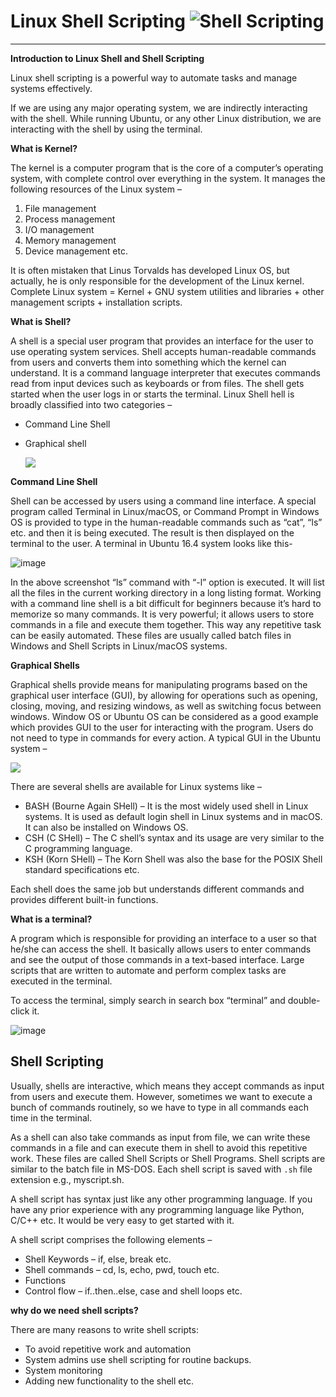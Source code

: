 # **Linux Shell Scripting** ![Shell Scripting](https://img.shields.io/badge/Shell-Scripting-blue)
-----

**Introduction to Linux Shell and Shell Scripting** 

  Linux shell scripting is a powerful way to automate tasks and manage systems effectively. 
  
  If we are using any major operating system, we are indirectly interacting with the shell. While running Ubuntu, or any other Linux distribution, we are interacting with the shell by using the terminal.

 **What is Kernel?**
 
  The kernel is a computer program that is the core of a computer’s operating system, with complete control over everything in the system. It manages the following resources of the Linux system –

  1. File management
  2. Process management
  3. I/O management
  4. Memory management
  5. Device management etc.

It is often mistaken that Linus Torvalds has developed Linux OS, but actually, he is only responsible for the development of the Linux kernel.
Complete Linux system = Kernel + GNU system utilities and libraries + other management scripts + installation scripts.

**What is Shell?**

A shell is a special user program that provides an interface for the user to use operating system services. Shell accepts human-readable commands from users and converts them into something which the kernel can understand. It is a command language interpreter that executes commands read from input devices such as keyboards or from files. The shell gets started when the user logs in or starts the terminal.
Linux Shell
hell is broadly classified into two categories –
* Command Line Shell
*  Graphical shell

   
   ![](https://media.geeksforgeeks.org/wp-content/uploads/18834419_1198504446945937_35839918_n-300x291.png)

**Command Line Shell**

Shell can be accessed by users using a command line interface. A special program called Terminal in Linux/macOS, or Command Prompt in Windows OS is provided to type in the human-readable commands such as “cat”, “ls” etc. and then it is being executed. The result is then displayed on the terminal to the user. A terminal in Ubuntu 16.4 system looks like this-

 ![image](https://github.com/user-attachments/assets/38bcf44d-93ab-4f2a-8299-d120f46176d7)



In the above screenshot “ls” command with “-l” option is executed. It will list all the files in the current working directory in a long listing format.
Working with a command line shell is a bit difficult for beginners because it’s hard to memorize so many commands. It is very powerful; it allows users to store commands in a file and execute them together. This way any repetitive task can be easily automated. These files are usually called batch files in Windows and Shell Scripts in Linux/macOS systems.

**Graphical Shells**

Graphical shells provide means for manipulating programs based on the graphical user interface (GUI), by allowing for operations such as opening, closing, moving, and resizing windows, as well as switching focus between windows. Window OS or Ubuntu OS can be considered as a good example which provides GUI to the user for interacting with the program. Users do not need to type in commands for every action. A typical GUI in the Ubuntu system –

![](https://media.geeksforgeeks.org/wp-content/uploads/GUI-shell.png)

There are several shells are available for Linux systems like –

  * BASH (Bourne Again SHell) – It is the most widely used shell in Linux systems. It is used as default login shell in Linux systems and in macOS. It can also be installed on Windows OS.
  * CSH (C SHell) – The C shell’s syntax and its usage are very similar to the C programming language.
  * KSH (Korn SHell) – The Korn Shell was also the base for the POSIX Shell standard specifications etc.

Each shell does the same job but understands different commands and provides different built-in functions.

**What is a terminal?**

A program which is responsible for providing an interface to a user so that he/she can access the shell. It basically allows users to enter commands and see the output of those commands in a text-based interface. Large scripts that are written to automate and perform complex tasks are executed in the terminal.


To access the terminal, simply search in search box “terminal” and double-click it.

![image](https://github.com/user-attachments/assets/176262a0-346f-4a68-bfa2-0fc78b80edae)

  
   
   
## **Shell Scripting**

Usually, shells are interactive, which means they accept commands as input from users and execute them. However, sometimes we want to execute a bunch of commands routinely, so we have to type in all commands each time in the terminal.

As a shell can also take commands as input from file, we can write these commands in a file and can execute them in shell to avoid this repetitive work. These files are called Shell Scripts or Shell Programs. Shell scripts are similar to the batch file in MS-DOS. Each shell script is saved with `.sh` file extension e.g., myscript.sh.

A shell script has syntax just like any other programming language. If you have any prior experience with any programming language like Python, C/C++ etc. It would be very easy to get started with it.

A shell script comprises the following elements –

* Shell Keywords – if, else, break etc.
* Shell commands – cd, ls, echo, pwd, touch etc.
* Functions
* Control flow – if..then..else, case and shell loops etc.

**why do we need shell scripts?**

There are many reasons to write shell scripts:

* To avoid repetitive work and automation
* System admins use shell scripting for routine backups.
* System monitoring
* Adding new functionality to the shell etc.


   
   
    


    
    


